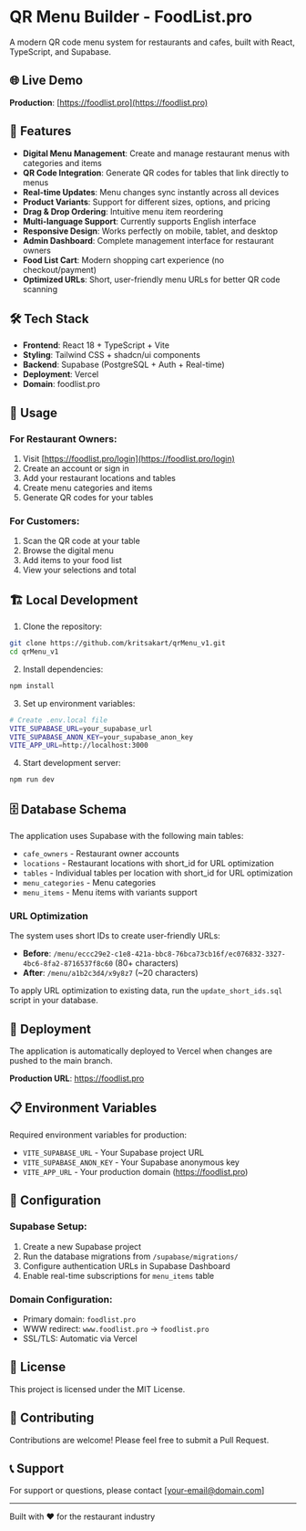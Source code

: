 # QR Menu Builder - FoodList.pro

A modern QR code menu system for restaurants and cafes, built with React, TypeScript, and Supabase.

## 🌐 Live Demo

**Production**: [https://foodlist.pro](https://foodlist.pro)

## 🚀 Features

- **Digital Menu Management**: Create and manage restaurant menus with categories and items
- **QR Code Integration**: Generate QR codes for tables that link directly to menus
- **Real-time Updates**: Menu changes sync instantly across all devices
- **Product Variants**: Support for different sizes, options, and pricing
- **Drag & Drop Ordering**: Intuitive menu item reordering
- **Multi-language Support**: Currently supports English interface
- **Responsive Design**: Works perfectly on mobile, tablet, and desktop
- **Admin Dashboard**: Complete management interface for restaurant owners
- **Food List Cart**: Modern shopping cart experience (no checkout/payment)
- **Optimized URLs**: Short, user-friendly menu URLs for better QR code scanning

## 🛠️ Tech Stack

- **Frontend**: React 18 + TypeScript + Vite
- **Styling**: Tailwind CSS + shadcn/ui components
- **Backend**: Supabase (PostgreSQL + Auth + Real-time)
- **Deployment**: Vercel
- **Domain**: foodlist.pro

## 📱 Usage

### For Restaurant Owners:
1. Visit [https://foodlist.pro/login](https://foodlist.pro/login)
2. Create an account or sign in
3. Add your restaurant locations and tables
4. Create menu categories and items
5. Generate QR codes for your tables

### For Customers:
1. Scan the QR code at your table
2. Browse the digital menu
3. Add items to your food list
4. View your selections and total

## 🏗️ Local Development

1. Clone the repository:
```bash
git clone https://github.com/kritsakart/qrMenu_v1.git
cd qrMenu_v1
```

2. Install dependencies:
```bash
npm install
```

3. Set up environment variables:
```bash
# Create .env.local file
VITE_SUPABASE_URL=your_supabase_url
VITE_SUPABASE_ANON_KEY=your_supabase_anon_key
VITE_APP_URL=http://localhost:3000
```

4. Start development server:
```bash
npm run dev
```

## 🗄️ Database Schema

The application uses Supabase with the following main tables:
- `cafe_owners` - Restaurant owner accounts
- `locations` - Restaurant locations with short_id for URL optimization
- `tables` - Individual tables per location with short_id for URL optimization
- `menu_categories` - Menu categories
- `menu_items` - Menu items with variants support

### URL Optimization
The system uses short IDs to create user-friendly URLs:
- **Before**: `/menu/eccc29e2-c1e8-421a-bbc8-76bca73cb16f/ec076832-3327-4bc6-8fa2-8716537f8c60` (80+ characters)
- **After**: `/menu/a1b2c3d4/x9y8z7` (~20 characters)

To apply URL optimization to existing data, run the `update_short_ids.sql` script in your database.

## 🚀 Deployment

The application is automatically deployed to Vercel when changes are pushed to the main branch.

**Production URL**: https://foodlist.pro

## 📋 Environment Variables

Required environment variables for production:
- `VITE_SUPABASE_URL` - Your Supabase project URL
- `VITE_SUPABASE_ANON_KEY` - Your Supabase anonymous key
- `VITE_APP_URL` - Your production domain (https://foodlist.pro)

## 🔧 Configuration

### Supabase Setup:
1. Create a new Supabase project
2. Run the database migrations from `/supabase/migrations/`
3. Configure authentication URLs in Supabase Dashboard
4. Enable real-time subscriptions for `menu_items` table

### Domain Configuration:
- Primary domain: `foodlist.pro`
- WWW redirect: `www.foodlist.pro` → `foodlist.pro`
- SSL/TLS: Automatic via Vercel

## 📄 License

This project is licensed under the MIT License.

## 🤝 Contributing

Contributions are welcome! Please feel free to submit a Pull Request.

## 📞 Support

For support or questions, please contact [your-email@domain.com]

---

Built with ❤️ for the restaurant industry
